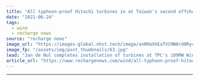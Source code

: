 ```yaml
---
title: "All typhoon-proof Hitachi turbines in at Taiwan's second offshore wind pilot array"
date: "2021-06-24"
tags: 
  - wind
  - recharge news
source: "recharge news"
image_url: "https://images-global.nhst.tech/image/anRMaXhEaTVCMW0rd0RycE0zMGQ0M0wzY2YxRU12Q2I3b3E5RzI0MTczUT0=/nhst/binary/8e06e3f71d8d8d40f278de4193fa2140"
image_fp: "/assets/img/post_thumbnails/63.jpg"
lead: "Jan de Nul completes installation of turbines at TPC's 109MW Windfarm Phase 1 project in Taiwan Strait"
article_url: "https://www.rechargenews.com/wind/all-typhoon-proof-hitachi-turbines-in-at-taiwans-second-offshore-wind-pilot-array/2-1-1030214"
---
```


---
